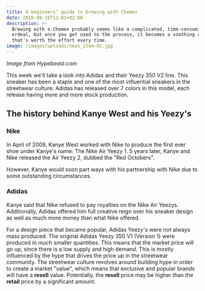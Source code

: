```yaml
---
title: A beginners’ guide to brewing with Chemex
date: 2018-08-16T12:01+02:00
description: >-
  Brewing with a Chemex probably seems like a complicated, time-consuming
  ordeal, but once you get used to the process, it becomes a soothing ritual
  that's worth the effort every time.
image: /images/uploads/news_item-02.jpg
---
```

*Image from Hypebeast.com*

This week we'll take a look into Adidas and their Yeezy 350 V2 line. This sneaker has been a staple and one of the most influential sneakers in the streetwear culture. Adidas has released over 7 colors in this model, each release having more and more stock production.

## The history behind Kanye West and his Yeezy's

### Nike

In April of 2009, Kanye West worked with Nike to produce the first ever shoe under Kanye's name: The Nike Air Yeezy 1. 5 years later, Kanye and Nike released the Air Yeezy 2, dubbed the "Red Octobers".

However, Kanye would soon part ways with his partnership with Nike due to some outstanding circumstances.

### Adidas

Kanye said that Nike refused to pay royalties on the Nike Air Yeezys. Additionally, Adidas offered him full creative reign over his sneaker design as well as much more money than what Nike offered.

For a design piece that became popular, Adidas Yeezy's were not always mass produced. The original Adidas Yeezy 350 V1 (Version 1) were produced in much smaller quantities. This means that the market price will go up, since there is a low supply and high demand. This is mostly influenced by the hype that drives the price up in the streetwear community. The streetwear culture revolves around building hype in order to create a market "value", which means that exclusive and popular brands will have a **resell** value. Potentially, the **resell** price may be higher than the **retail** price by a significant amount.
